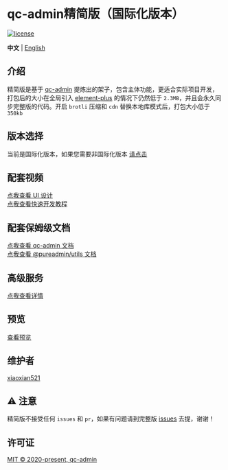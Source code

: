 <h1>qc-admin精简版（国际化版本）</h1>

[![license](https://img.shields.io/github/license/qc-admin/qc-admin.svg)](LICENSE)

**中文** | [English](./README.en-US.md)

## 介绍

精简版是基于 [qc-admin](https://github.com/qc-admin/qc-admin) 提炼出的架子，包含主体功能，更适合实际项目开发，打包后的大小在全局引入 [element-plus](https://element-plus.org) 的情况下仍然低于 `2.3MB`，并且会永久同步完整版的代码。开启 `brotli` 压缩和 `cdn` 替换本地库模式后，打包大小低于 `350kb`

## 版本选择

当前是国际化版本，如果您需要非国际化版本 [请点击](https://github.com/qc-admin/qc-admin-thin)

## 配套视频

[点我查看 UI 设计](https://www.bilibili.com/video/BV17g411T7rq)  
[点我查看快速开发教程](https://www.bilibili.com/video/BV1kg411v7QT)

## 配套保姆级文档

[点我查看 qc-admin 文档](https://qc-admin.cn/)  
[点我查看 @pureadmin/utils 文档](https://qc-admin-utils.netlify.app)

## 高级服务

[点我查看详情](https://qc-admin.cn/pages/service/)

## 预览

[查看预览](https://qc-admin-thin.netlify.app/#/login)

## 维护者

[xiaoxian521](https://github.com/xiaoxian521)

## ⚠️ 注意

精简版不接受任何 `issues` 和 `pr`，如果有问题请到完整版 [issues](https://github.com/qc-admin/qc-admin/issues/new/choose) 去提，谢谢！

## 许可证

[MIT © 2020-present, qc-admin](./LICENSE)
